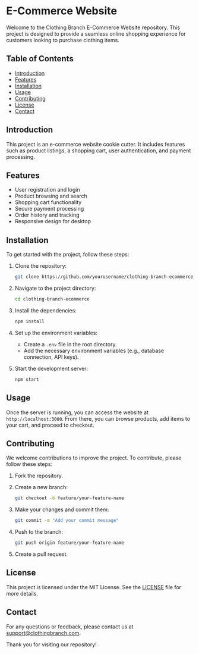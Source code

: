 # E-Commerce Website

Welcome to the Clothing Branch E-Commerce Website repository. This project is designed to provide a seamless online shopping experience for customers looking to purchase clothing items.

## Table of Contents

- [Introduction](#introduction)
- [Features](#features)
- [Installation](#installation)
- [Usage](#usage)
- [Contributing](#contributing)
- [License](#license)
- [Contact](#contact)

## Introduction

This project is an e-commerce website cookie cutter. It includes features such as product listings, a shopping cart, user authentication, and payment processing.

## Features

- User registration and login
- Product browsing and search
- Shopping cart functionality
- Secure payment processing
- Order history and tracking
- Responsive design for desktop

## Installation

To get started with the project, follow these steps:

1. Clone the repository:

    ```bash
    git clone https://github.com/yourusername/clothing-branch-ecommerce.git
    ```

2. Navigate to the project directory:

    ```bash
    cd clothing-branch-ecommerce
    ```

3. Install the dependencies:

    ```bash
    npm install
    ```

4. Set up the environment variables:
    - Create a `.env` file in the root directory.
    - Add the necessary environment variables (e.g., database connection, API keys).

5. Start the development server:

    ```bash
    npm start
    ```

## Usage

Once the server is running, you can access the website at `http://localhost:3000`. From there, you can browse products, add items to your cart, and proceed to checkout.

## Contributing

We welcome contributions to improve the project. To contribute, please follow these steps:

1. Fork the repository.
2. Create a new branch:

    ```bash
    git checkout -b feature/your-feature-name
    ```

3. Make your changes and commit them:

    ```bash
    git commit -m "Add your commit message"
    ```

4. Push to the branch:

    ```bash
    git push origin feature/your-feature-name
    ```

5. Create a pull request.

## License

This project is licensed under the MIT License. See the [LICENSE](LICENSE) file for more details.

## Contact

For any questions or feedback, please contact us at [support@clothingbranch.com](mailto:support@clothingbranch.com).

Thank you for visiting our repository!

